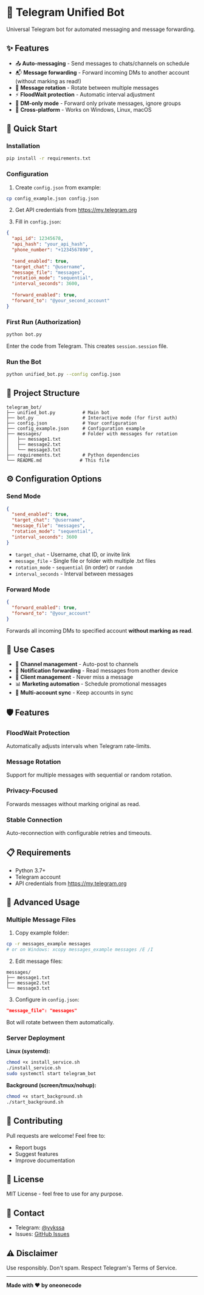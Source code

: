 # 🤖 Telegram Unified Bot

Universal Telegram bot for automated messaging and message forwarding.

## ✨ Features

- 📤 **Auto-messaging** - Send messages to chats/channels on schedule
- 📬 **Message forwarding** - Forward incoming DMs to another account (without marking as read!)
- 🔄 **Message rotation** - Rotate between multiple messages
- ⚡ **FloodWait protection** - Automatic interval adjustment
- 🎯 **DM-only mode** - Forward only private messages, ignore groups
- 🌈 **Cross-platform** - Works on Windows, Linux, macOS

## 🚀 Quick Start

### Installation

```bash
pip install -r requirements.txt
```

### Configuration

1. Create `config.json` from example:
```bash
cp config_example.json config.json
```

2. Get API credentials from https://my.telegram.org

3. Fill in `config.json`:
```json
{
  "api_id": 12345678,
  "api_hash": "your_api_hash",
  "phone_number": "+1234567890",
  
  "send_enabled": true,
  "target_chat": "@username",
  "message_file": "messages",
  "rotation_mode": "sequential",
  "interval_seconds": 3600,
  
  "forward_enabled": true,
  "forward_to": "@your_second_account"
}
```

### First Run (Authorization)

```bash
python bot.py
```

Enter the code from Telegram. This creates `session.session` file.

### Run the Bot

```bash
python unified_bot.py --config config.json
```

## 📁 Project Structure

```
telegram_bot/
├── unified_bot.py          # Main bot
├── bot.py                  # Interactive mode (for first auth)
├── config.json             # Your configuration
├── config_example.json     # Configuration example
├── messages/               # Folder with messages for rotation
│   ├── message1.txt
│   ├── message2.txt
│   └── message3.txt
├── requirements.txt        # Python dependencies
└── README.md              # This file
```

## ⚙️ Configuration Options

### Send Mode

```json
{
  "send_enabled": true,
  "target_chat": "@username",
  "message_file": "messages",
  "rotation_mode": "sequential",
  "interval_seconds": 3600
}
```

- `target_chat` - Username, chat ID, or invite link
- `message_file` - Single file or folder with multiple .txt files
- `rotation_mode` - `sequential` (in order) or `random`
- `interval_seconds` - Interval between messages

### Forward Mode

```json
{
  "forward_enabled": true,
  "forward_to": "@your_account"
}
```

Forwards all incoming DMs to specified account **without marking as read**.

## 🎯 Use Cases

- 📢 **Channel management** - Auto-post to channels
- 🔔 **Notification forwarding** - Read messages from another device
- 💼 **Client management** - Never miss a message
- 📊 **Marketing automation** - Schedule promotional messages
- 🔄 **Multi-account sync** - Keep accounts in sync

## 🛡️ Features

### FloodWait Protection
Automatically adjusts intervals when Telegram rate-limits.

### Message Rotation
Support for multiple messages with sequential or random rotation.

### Privacy-Focused
Forwards messages without marking original as read.

### Stable Connection
Auto-reconnection with configurable retries and timeouts.

## 📋 Requirements

- Python 3.7+
- Telegram account
- API credentials from https://my.telegram.org

## 🔧 Advanced Usage

### Multiple Message Files

1. Copy example folder:
```bash
cp -r messages_example messages
# or on Windows: xcopy messages_example messages /E /I
```

2. Edit message files:
```
messages/
├── message1.txt
├── message2.txt
└── message3.txt
```

3. Configure in `config.json`:
```json
"message_file": "messages"
```

Bot will rotate between them automatically.

### Server Deployment

**Linux (systemd):**
```bash
chmod +x install_service.sh
./install_service.sh
sudo systemctl start telegram_bot
```

**Background (screen/tmux/nohup):**
```bash
chmod +x start_background.sh
./start_background.sh
```

## 🤝 Contributing

Pull requests are welcome! Feel free to:
- Report bugs
- Suggest features
- Improve documentation

## 📄 License

MIT License - feel free to use for any purpose.

## 💬 Contact

- Telegram: [@yykssa](https://t.me/yykssa)
- Issues: [GitHub Issues](https://github.com/yourusername/telegram-unified-bot/issues)

## ⚠️ Disclaimer

Use responsibly. Don't spam. Respect Telegram's Terms of Service.

---

**Made with ❤️ by oneonecode**


